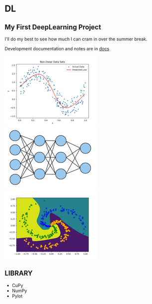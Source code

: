 # DL

## My First DeepLearning Project

I'll do my best to see how much I can cram in over the summer break.

Development documentation and notes are in [docs](docs)



<img alt="neural network" width="300" src="docs/pics/step43.png"/>

<img alt="img.png" width="300" src="nural-network.png" />

<img alt="area" src="sdg-boundary_area.png" width="300">

## LIBRARY

+ CuPy
+ NumPy
+ Pylot

